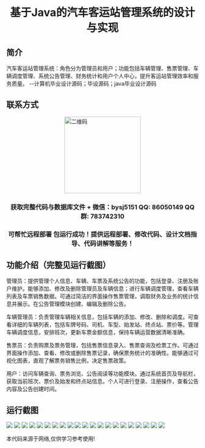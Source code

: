 <p><h1 align="center">基于Java的汽车客运站管理系统的设计与实现</h1></p>

## 简介
汽车客运站管理系统：角色分为管理员和用户；功能包括车辆管理、售票管理、车辆调度管理、系统公告管理、财务统计和用户个人中心，提升客运站管理效率和服务质量。    --计算机毕业设计源码；毕设源码；java毕业设计源码


## 联系方式
<img src="https://bs-1329754181.cos.ap-shanghai.myqcloud.com/wx.jpg" alt="二维码" style="display: block; margin: 0 auto;" width="200px">
<p><h3 align="center">获取完整代码与数据库文件 + 微信：bysj5151 QQ: 86050149 QQ群: 783742310</h3></p>
<p><h3 align="center">可帮忙远程部署 包运行成功！提供远程部署、修改代码、设计文档指导、代码讲解等服务！</h3></p>

## 功能介绍（完整见运行截图）
管理员：提供管理个人信息、车辆、车票及系统公告的功能，包括登录、注册及账户维护。能够添加、修改及删除管理员及车辆信息；进行车辆调度管理，查看车辆列表及车票销售数据。可通过简洁的界面操作售票管理，调取财务及业务的统计信息并展示。在公告管理模块创建、编辑及删除公告。

车辆管理员：负责管理车辆相关信息，包括车辆的添加、修改、删除和调度。可查看详细的车辆列表，包括车牌号码、司机、车型、始发站、终点站、票价等。管理车辆调度信息，安排班次，更新车票金额信息，保持车辆运营数据清晰准确。

售票员：负责购票及票务管理，包括售票信息录入、售票查询及检票工作。可通过界面操作添加、查看、修改或删除售票记录，确保票务统计的准确性。能够通过可视化图表，直观了解票务销售比例，决定售票政策。

用户：访问车辆查询、票务浏览、公告阅读等功能模块。通过系统首页及导航栏，获取当前班次、票价及始发和终点站信息。个人可进行登录、注册操作，查看公告内容及公告创建时间。


## 运行截图
![](https://bs-1329754181.cos.ap-shanghai.myqcloud.com/ssm/JavaCarStationManagementSystem/img/001.jpg)
![](https://bs-1329754181.cos.ap-shanghai.myqcloud.com/ssm/JavaCarStationManagementSystem/img/002.jpg)
![](https://bs-1329754181.cos.ap-shanghai.myqcloud.com/ssm/JavaCarStationManagementSystem/img/003.jpg)
![](https://bs-1329754181.cos.ap-shanghai.myqcloud.com/ssm/JavaCarStationManagementSystem/img/004.jpg)
![](https://bs-1329754181.cos.ap-shanghai.myqcloud.com/ssm/JavaCarStationManagementSystem/img/005.jpg)
![](https://bs-1329754181.cos.ap-shanghai.myqcloud.com/ssm/JavaCarStationManagementSystem/img/006.jpg)
![](https://bs-1329754181.cos.ap-shanghai.myqcloud.com/ssm/JavaCarStationManagementSystem/img/007.jpg)
![](https://bs-1329754181.cos.ap-shanghai.myqcloud.com/ssm/JavaCarStationManagementSystem/img/008.jpg)
![](https://bs-1329754181.cos.ap-shanghai.myqcloud.com/ssm/JavaCarStationManagementSystem/img/009.jpg)
![](https://bs-1329754181.cos.ap-shanghai.myqcloud.com/ssm/JavaCarStationManagementSystem/img/010.jpg)
![](https://bs-1329754181.cos.ap-shanghai.myqcloud.com/ssm/JavaCarStationManagementSystem/img/011.jpg)
![](https://bs-1329754181.cos.ap-shanghai.myqcloud.com/ssm/JavaCarStationManagementSystem/img/012.jpg)
![](https://bs-1329754181.cos.ap-shanghai.myqcloud.com/ssm/JavaCarStationManagementSystem/img/013.jpg)
![](https://bs-1329754181.cos.ap-shanghai.myqcloud.com/ssm/JavaCarStationManagementSystem/img/014.jpg)
![](https://bs-1329754181.cos.ap-shanghai.myqcloud.com/ssm/JavaCarStationManagementSystem/img/015.jpg)
![](https://bs-1329754181.cos.ap-shanghai.myqcloud.com/ssm/JavaCarStationManagementSystem/img/016.jpg)
![](https://bs-1329754181.cos.ap-shanghai.myqcloud.com/ssm/JavaCarStationManagementSystem/img/017.jpg)
![](https://bs-1329754181.cos.ap-shanghai.myqcloud.com/ssm/JavaCarStationManagementSystem/img/018.jpg)
![](https://bs-1329754181.cos.ap-shanghai.myqcloud.com/ssm/JavaCarStationManagementSystem/img/019.jpg)
![](https://bs-1329754181.cos.ap-shanghai.myqcloud.com/ssm/JavaCarStationManagementSystem/img/020.jpg)
![](https://bs-1329754181.cos.ap-shanghai.myqcloud.com/ssm/JavaCarStationManagementSystem/img/021.jpg)

<p>本代码来源于网络,仅供学习参考使用!</p>
